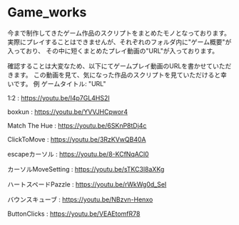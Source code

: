 # Game_works
今まで制作してきたゲーム作品のスクリプトをまとめたモノとなっております。
実際にプレイすることはできませんが、それぞれのフォルダ内に"ゲーム概要"が入っており、
その中に短くまとめたプレイ動画の"URL"が入っております。


確認することは大変なため、以下にてゲームプレイ動画のURLを書かせていただきます。
この動画を見て、気になった作品のスクリプトを見ていただけると幸いです。
例
ゲームタイトル: "URL"

1:2 :
https://youtu.be/I4p7GL4HS2I

boxkun :
https://youtu.be/YVVJHCpwor4

Match The Hue :
https://youtu.be/6SKnP8tDj4c

ClickToMove :
https://youtu.be/3RzKVwQB40A

escapeカーソル :
https://youtu.be/8-KCfNqACl0

カーソルMoveSetting :
https://youtu.be/sTKC3l8aXKg

ハートスペードPazzle :
https://youtu.be/rWkWg0d_SeI

バウンスキューブ :
https://youtu.be/NBzvn-Henxo

ButtonClicks :
https://youtu.be/VEAEtomfR78




